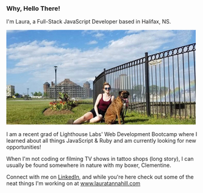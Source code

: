 ### Why, Hello There!

I'm Laura, a Full-Stack JavaScript Developer based in Halifax, NS. 

!["Isn't she cute"](https://github.com/laurtann/laurtann/blob/main/github-clem.png?raw=true)

I am a recent grad of Lighthouse Labs' Web Development Bootcamp where I learned about all things JavaScript & Ruby and am currently looking for new opportunities! 

When I'm not coding or filming TV shows in tattoo shops (long story), I can usually be found somewhere in nature with my boxer, Clementine.

Connect with me on [LinkedIn](https://www.linkedin.com/in/laura-tannahill/), and while you're here check out some of the neat things I'm working on at www.lauratannahill.com
